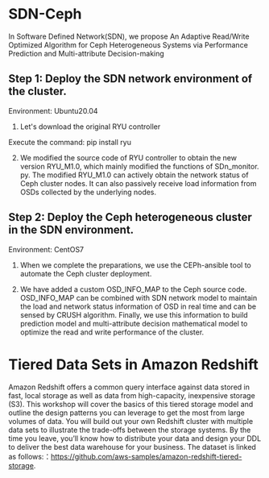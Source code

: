 # SDN-Ceph
In Software Defined Network(SDN), we propose An Adaptive Read/Write Optimized Algorithm for Ceph Heterogeneous Systems via Performance Prediction and Multi-attribute Decision-making


## Step 1: Deploy the SDN network environment of the cluster.

Environment: Ubuntu20.04

1. Let's download the original RYU controller

Execute the command: pip install ryu

2. We modified the source code of RYU controller to obtain the new version RYU_M1.0, which mainly modified the functions of SDn_monitor. py. The modified RYU_M1.0 can actively obtain the network status of Ceph cluster nodes. It can also passively receive load information from OSDs collected by the underlying nodes.

## Step 2: Deploy the Ceph heterogeneous cluster in the SDN environment.

Environment: CentOS7

1. When we complete the preparations, we use the CEPh-ansible tool to automate the Ceph cluster deployment.

2. We have added a custom OSD_INFO_MAP to the Ceph source code. OSD_INFO_MAP can be combined with SDN network model to maintain the load and network status information of OSD in real time and can be sensed by CRUSH algorithm. Finally, we use this information to build prediction model and multi-attribute decision mathematical model to optimize the read and write performance of the cluster.

# Tiered Data Sets in Amazon Redshift
Amazon Redshift offers a common query interface against data stored in fast, local storage as well as data from high-capacity, inexpensive storage (S3). This workshop will cover the basics of this tiered storage model and outline the design patterns you can leverage to get the most from large volumes of data. You will build out your own Redshift cluster with multiple data sets to illustrate the trade-offs between the storage systems. By the time you leave, you’ll know how to distribute your data and design your DDL to deliver the best data warehouse for your business.
The dataset is linked as follows:：https://github.com/aws-samples/amazon-redshift-tiered-storage.
